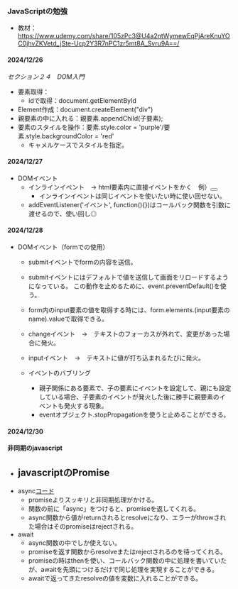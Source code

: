 ### JavaScriptの勉強
- 教材：https://www.udemy.com/share/105zPc3@U4a2ntWymewEqPjAreKnuYOC0jhvZKVetd_jSte-Ucp2Y3R7nPC1zr5mt8A_Svru9A==/

#### 2024/12/26
*セクション２４　DOM入門*
- 要素取得：
  - idで取得：document.getElementById
- Element作成：document.createElement("div")
- 親要素の中に入れる：親要素.appendChild(子要素);
- 要素のスタイルを操作：要素.style.color = 'purple'/要素.style.backgroundColor = 'red'　
  - キャメルケースでスタイルを指定。

#### 2024/12/27
- DOMイベント
  - インラインイベント　→ html要素内に直接イベントをかく　例）<button onclick="alert('クリック！')"></button>
    - インラインイベントは同じイベントを使いたい時に使い回せない。
  - addEventListener('イベント', function(){})はコールバック関数を引数に渡せるので、使い回し◎

#### 2024/12/28
- DOMイベント（formでの使用）
  - submitイベントでformの内容を送信。
  - submitイベントにはデフォルトで値を送信して画面をリロードするようになっている。
    この動作を止めるために、event.preventDefault()を使う。
  - form内のinput要素の値を取得する時には、form.elements.(input要素のname).valueで取得できる。

  - changeイベント　→　テキストのフォーカスが外れて、変更があった場合に発火。
  - inputイベント　→　テキストに値が打ち込まれるたびに発火。

  - イベントのバブリング
    - 親子関係にある要素で、子の要素にイベントを設定して、親にも設定している場合、子要素のイベントが発火した後に勝手に親要素のイベントも発火する現象。
    - eventオブジェクト.stopPropagationを使うと止めることができる。

#### 2024/12/30
**非同期のjavascript**
- javascriptのPromise
  - 
- async[コード](../studyJavaScript/20241230/app.js)
  - promiseよりスッキリと非同期処理がかける。
  - 関数の前に「async」をつけると、promiseを返してくれる。
  - async関数から値がreturnされるとresolveになり、エラーがthrowされた場合はそのpromiseはrejectされる。
- await
  - async関数の中でしか使えない。
  - promiseを返す関数からresolveまたはrejectされるのを待ってくれる。
  - promiseの時はthenを使い、コールバック関数の中に処理を書いていたが、awaitを先頭につけるだけで同じ処理を実現することができる。
  - awaitで返ってきたresolveの値を変数に入れることができる。
